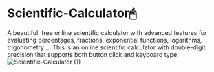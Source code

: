 # Scientific-Calculator🖱
A beautiful, free online scientific calculator with advanced features for evaluating percentages, fractions, exponential functions, logarithms, trigonometry ...
This is an online scientific calculator with double-digit precision that supports both button click and keyboard type.
![Scientific-Calculator (1)](https://user-images.githubusercontent.com/108079647/202857643-2e8e35db-1b33-4119-8211-517223e38a4b.gif)

